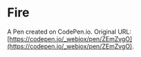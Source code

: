 # Fire

A Pen created on CodePen.io. Original URL: [https://codepen.io/_webiox/pen/ZEmZvgO](https://codepen.io/_webiox/pen/ZEmZvgO).

